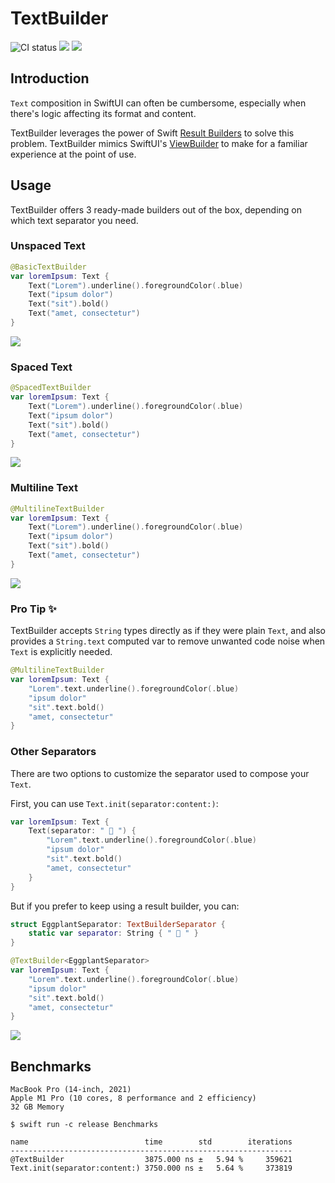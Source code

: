 # TextBuilder

![CI status](https://github.com/davdroman/TextBuilder/workflows/CI/badge.svg)
[![](https://img.shields.io/endpoint?url=https%3A%2F%2Fswiftpackageindex.com%2Fapi%2Fpackages%2Fdavdroman%2FTextBuilder%2Fbadge%3Ftype%3Dswift-versions)](https://swiftpackageindex.com/davdroman/TextBuilder)
[![](https://img.shields.io/endpoint?url=https%3A%2F%2Fswiftpackageindex.com%2Fapi%2Fpackages%2Fdavdroman%2FTextBuilder%2Fbadge%3Ftype%3Dplatforms)](https://swiftpackageindex.com/davdroman/TextBuilder)

## Introduction

`Text` composition in SwiftUI can often be cumbersome, especially when there's logic affecting its format and content.

TextBuilder leverages the power of Swift [Result Builders](https://github.com/apple/swift-evolution/blob/main/proposals/0289-result-builders.md) to solve this problem. TextBuilder mimics SwiftUI's [ViewBuilder](https://developer.apple.com/documentation/swiftui/viewbuilder) to make for a familiar experience at the point of use.

## Usage

TextBuilder offers 3 ready-made builders out of the box, depending on which text separator you need.

### Unspaced Text

```swift
@BasicTextBuilder
var loremIpsum: Text {
    Text("Lorem").underline().foregroundColor(.blue)
    Text("ipsum dolor")
    Text("sit").bold()
    Text("amet, consectetur")
}
```

![](https://github.com/davdroman/TextBuilder/blob/bd991543b123eebf60417b8567f68064655a9151/Tests/TextBuilderTests/__Snapshots__/TextBuilderTests/testBasicTextBuilder.iOS.png?raw=true)

### Spaced Text

```swift
@SpacedTextBuilder
var loremIpsum: Text {
    Text("Lorem").underline().foregroundColor(.blue)
    Text("ipsum dolor")
    Text("sit").bold()
    Text("amet, consectetur")
}
```

![](https://github.com/davdroman/TextBuilder/blob/bd991543b123eebf60417b8567f68064655a9151/Tests/TextBuilderTests/__Snapshots__/TextBuilderTests/testSpacedTextBuilder.iOS.png?raw=true)

### Multiline Text

```swift
@MultilineTextBuilder
var loremIpsum: Text {
    Text("Lorem").underline().foregroundColor(.blue)
    Text("ipsum dolor")
    Text("sit").bold()
    Text("amet, consectetur")
}
```

![](https://github.com/davdroman/TextBuilder/blob/bd991543b123eebf60417b8567f68064655a9151/Tests/TextBuilderTests/__Snapshots__/TextBuilderTests/testMultilineTextBuilder.iOS.png?raw=true)

### Pro Tip ✨

TextBuilder accepts `String` types directly as if they were plain `Text`, and also provides a `String.text` computed var to remove unwanted code noise when `Text` is explicitly needed.

```swift
@MultilineTextBuilder
var loremIpsum: Text {
    "Lorem".text.underline().foregroundColor(.blue)
    "ipsum dolor"
    "sit".text.bold()
    "amet, consectetur"
}
```

### Other Separators

There are two options to customize the separator used to compose your `Text`.

First, you can use `Text.init(separator:content:)`:

```swift
var loremIpsum: Text {
    Text(separator: " 🍆 ") {
        "Lorem".text.underline().foregroundColor(.blue)
        "ipsum dolor"
        "sit".text.bold()
        "amet, consectetur"
    }
}
```

But if you prefer to keep using a result builder, you can:

```swift
struct EggplantSeparator: TextBuilderSeparator {
    static var separator: String { " 🍆 " }
}

@TextBuilder<EggplantSeparator>
var loremIpsum: Text {
    "Lorem".text.underline().foregroundColor(.blue)
    "ipsum dolor"
    "sit".text.bold()
    "amet, consectetur"
}
```

![](https://github.com/davdroman/TextBuilder/blob/bd991543b123eebf60417b8567f68064655a9151/Tests/TextBuilderTests/__Snapshots__/TextBuilderTests/testCustomTextBuilder.iOS.png?raw=true)

## Benchmarks

```
MacBook Pro (14-inch, 2021)
Apple M1 Pro (10 cores, 8 performance and 2 efficiency)
32 GB Memory

$ swift run -c release Benchmarks

name                          time        std        iterations
---------------------------------------------------------------
@TextBuilder                  3875.000 ns ±   5.94 %     359621
Text.init(separator:content:) 3750.000 ns ±   5.64 %     373819
```
